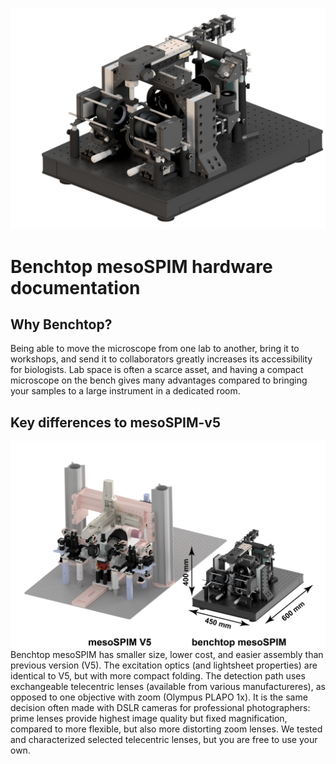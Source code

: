 ![Benchtop V2](images/benchtop-v2.png)

# Benchtop mesoSPIM hardware documentation

## Why Benchtop?
Being able to move the microscope from one lab to another, bring it to workshops, and send it to collaborators greatly increases its accessibility for biologists. Lab space is often a scarce asset, and having a compact microscope on the bench gives many advantages compared to bringing your samples to a large instrument in a dedicated room. 

## Key differences to mesoSPIM-v5
![mesoSPIM versions comparison](images/mesoSPIM-comparison.png)
Benchtop mesoSPIM has smaller size, lower cost, and easier assembly than previous version (V5). The excitation optics (and lightsheet properties) are identical to V5, but with more compact folding. The detection path uses exchangeable telecentric lenses (available from various manufactureres), as opposed to one objective with zoom (Olympus PLAPO 1x). It is the same decision often made with DSLR cameras for professional photographers: prime lenses provide highest image quality but fixed magnification, compared to more flexible, but also more distorting zoom lenses. We tested and characterized selected telecentric lenses, but you are free to use your own.

